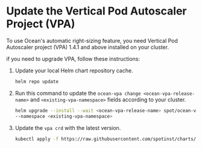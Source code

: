 # Update the Vertical Pod Autoscaler Project (VPA) 

To use Ocean's automatic right-sizing feature, you need Vertical Pod Autoscaler project (VPA) 1.4.1 and above installed on your cluster. 

if you need to upgrade VPA, follow these instructions:

1. Update your local Helm chart repository cache.

   ```sh
   helm repo update
   ```

2. Run this command to update the `ocean-vpa change <ocean-vpa-release-name>` and `<existing-vpa-namespace>` fields according to your cluster.

   ```sh
   helm upgrade --install --wait <ocean-vpa-release-name> spot/ocean-vpa \
   --namespace <existing-vpa-namespace>
   ```

3. Update the `vpa crd` with the latest version.

   ```sh
   kubectl apply -f https://raw.githubusercontent.com/spotinst/charts/refs/tags/main/charts/ocean-vpa/crds/vpa-crd.yaml
   ```



